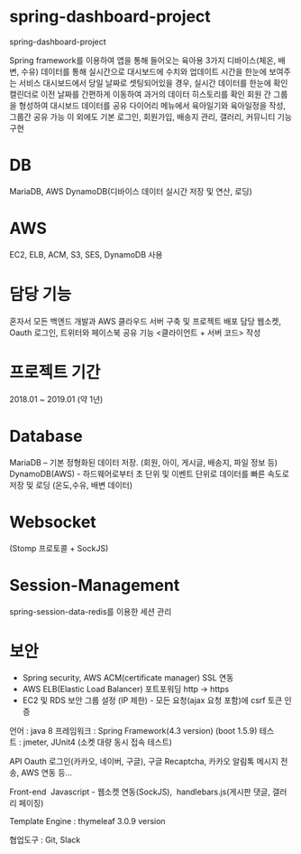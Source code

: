 # spring-dashboard-project
spring-dashboard-project

Spring framework를 이용하여 앱을 통해 들어오는 육아용 3가지 디바이스(체온, 배변, 수유) 데이터를 통해 실시간으로 대시보드에 수치와 업데이트 시간을 한눈에 보여주는 서비스
대시보드에서 당일 날짜로 셋팅되어있을 경우, 실시간 데이터를 한눈에 확인
캘린더로 이전 날짜를 간편하게 이동하여 과거의 데이터 히스토리를 확인
회원 간 그룹을 형성하여 대시보드 데이터를 공유
다이어리 메뉴에서 육아일기와 육아일정을 작성, 그룹간 공유 가능
이 외에도 기본 로그인, 회원가입, 배송지 관리, 갤러리, 커뮤니티 기능 구현


# DB
MariaDB, AWS DynamoDB(디바이스 데이터 실시간 저장 및 연산, 로딩)
# AWS
EC2, ELB, ACM, S3, SES, DynamoDB 사용

# 담당 기능
혼자서 모든 백엔드 개발과 AWS 클라우드 서버 구축 및 프로젝트 배포 담당
웹소켓, Oauth 로그인, 트위터와 페이스북 공유 기능 <클라이언트 + 서버 코드> 작성

# 프로젝트 기간
2018.01 ~ 2019.01 (약 1년)

# Database  
MariaDB – 기본 정형화된 데이터 저장. (회원, 아이, 게시글, 배송지, 파일 정보 등)
DynamoDB(AWS) - 하드웨어로부터 초 단위 및 이벤트 단위로 데이터를 빠른 속도로 저장 및 로딩
(온도,수유, 배변 데이터)

# Websocket 
(Stomp 프로토콜 + SockJS) 

# Session-Management
spring-session-data-redis를 이용한 세션 관리


# 보안  
- Spring security, AWS ACM(certificate manager) SSL 연동 
- AWS ELB(Elastic Load Balancer) 포트포워딩 http -> https
- EC2 및 RDS 보안 그룹 설정 (IP 제한)
- 모든 요청(ajax 요청 포함)에 csrf 토큰 인증
 
언어 : java 8
프레임워크 : Spring Framework(4.3 version) (boot 1.5.9)
테스트 : jmeter, JUnit4 (소켓 대량 동시 접속 테스트)

API
Oauth 로그인(카카오, 네이버, 구글), 구글 Recaptcha, 카카오 알림톡 메시지 전송, AWS 연동 등...

Front-end 
Javascript - 웹소켓 연동(SockJS),  handlebars.js(게시판 댓글, 갤러리 페이징)

Template Engine : thymeleaf 3.0.9 version

협업도구 : Git, Slack

